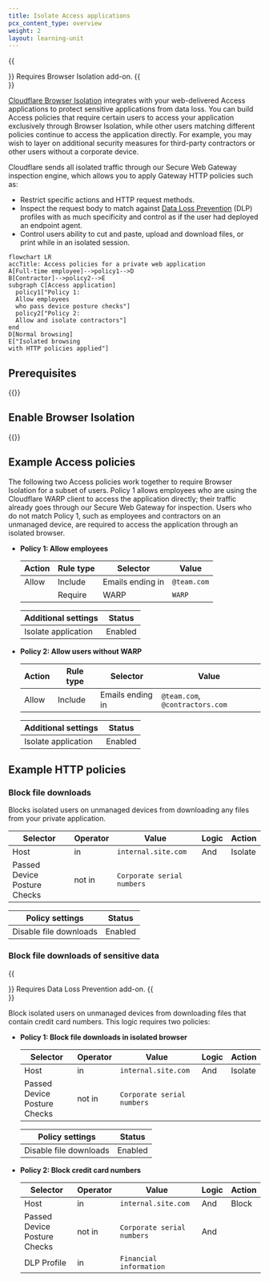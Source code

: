 ```yaml
---
title: Isolate Access applications
pcx_content_type: overview
weight: 2
layout: learning-unit
---
```


{{<Aside type="note">}}
Requires Browser Isolation add-on.
{{</Aside>}}

[Cloudflare Browser Isolation](/cloudflare-one/policies/browser-isolation/) integrates with your web-delivered Access applications to protect sensitive applications from data loss. You can build Access policies that require certain users to access your application exclusively through Browser Isolation, while other users matching different policies continue to access the application directly. For example, you may wish to layer on additional security measures for third-party contractors or other users without a corporate device.

Cloudflare sends all isolated traffic through our Secure Web Gateway inspection engine, which allows you to apply Gateway HTTP policies such as:

- Restrict specific actions and HTTP request methods.
- Inspect the request body to match against [Data Loss Prevention](/cloudflare-one/policies/data-loss-prevention/) (DLP) profiles with as much specificity and control as if the user had deployed an endpoint agent.
- Control users ability to cut and paste, upload and download files, or print while in an isolated session.

```mermaid
flowchart LR
accTitle: Access policies for a private web application
A[Full-time employee]-->policy1-->D
B[Contractor]-->policy2-->E
subgraph C[Access application]
  policy1["Policy 1:
  Allow employees
  who pass device posture checks"]
  policy2["Policy 2:
  Allow and isolate contractors"]
end
D[Normal browsing]
E["Isolated browsing
with HTTP policies applied"]
```

## Prerequisites

{{<render file="access/_isolation-prereqs.md" productFolder="cloudflare-one">}}

## Enable Browser Isolation

{{<render file="access/_enable-isolation.md" productFolder="cloudflare-one">}}

## Example Access policies

The following two Access policies work together to require Browser Isolation for a subset of users. Policy 1 allows employees who are using the Cloudflare WARP client to access the application directly; their traffic already goes through our Secure Web Gateway for inspection. Users who do not match Policy 1, such as employees and contractors on an unmanaged device, are required to access the application through an isolated browser.

- **Policy 1: Allow employees**

  | Action | Rule type | Selector | Value |
  | ------ | ---- | -------- | -----------|
  | Allow  | Include | Emails ending in | `@team.com` |
  |        | Require | WARP | `WARP` |

  | Additional settings | Status  |
  | ------------------- | ------- |
  | Isolate application | Enabled |

- **Policy 2: Allow users without WARP**

  | Action | Rule type | Selector | Value |
  | ------ | ---- | -------- | -----------|
  | Allow  | Include | Emails ending in | `@team.com`, `@contractors.com` |

  | Additional settings | Status  |
  | ------------------- | ------- |
  | Isolate application | Enabled |

## Example HTTP policies

### Block file downloads

Blocks isolated users on unmanaged devices from downloading any files from your private application.

| Selector                     | Operator | Value                 | Logic | Action  |
|------------------------------|----------|-----------------------|-------|---------|
| Host                         | in       | `internal.site.com`   | And   | Isolate |
| Passed Device Posture Checks | not in   | `Corporate serial numbers` |       |         |

| Policy settings | Status |
| --------------  | - |
| Disable file downloads | Enabled |

### Block file downloads of sensitive data

{{<Aside type="note">}}
Requires Data Loss Prevention add-on.
{{</Aside>}}

Block isolated users on unmanaged devices from downloading files that contain credit card numbers. This logic requires two policies:

- **Policy 1: Block file downloads in isolated browser**

  | Selector                     | Operator | Value                      | Logic | Action  |
  |------------------------------|----------|----------------------------|-------|---------|
  | Host                         | in       | `internal.site.com`        | And   | Isolate |
  | Passed Device Posture Checks | not in   | `Corporate serial numbers` |       |         |

  | Policy settings | Status |
  | --------------  | - |
  | Disable file downloads | Enabled |

- **Policy 2: Block credit card numbers**

  | Selector                     | Operator | Value                      | Logic | Action  |
  |------------------------------|----------|----------------------------|-------|---------|
  | Host                         | in       | `internal.site.com`        | And   | Block   |
  | Passed Device Posture Checks | not in   | `Corporate serial numbers` | And   |         |
  | DLP Profile                  | in       | `Financial information`    |       |         |
